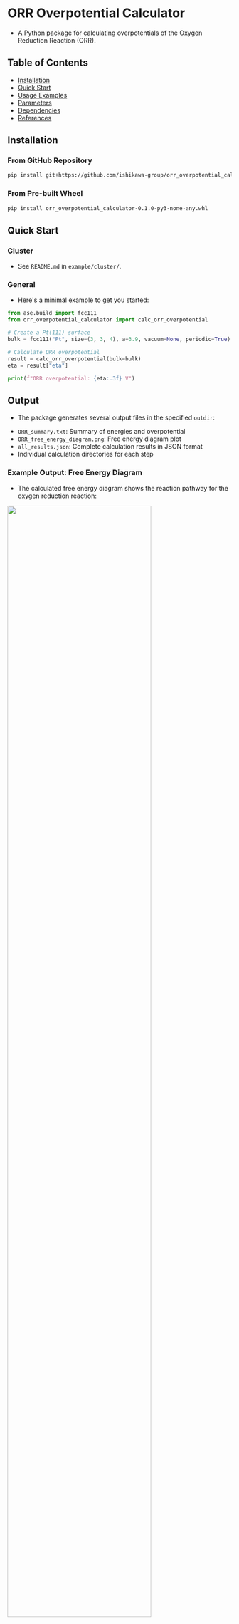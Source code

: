 # ORR Overpotential Calculator

* A Python package for calculating overpotentials of the Oxygen Reduction Reaction (ORR).

## Table of Contents

- [Installation](#installation)
- [Quick Start](#quick-start)
- [Usage Examples](#usage-examples)
- [Parameters](#parameters)
- [Dependencies](#dependencies)
- [References](#references)

## Installation

### From GitHub Repository

```bash
pip install git+https://github.com/ishikawa-group/orr_overpotential_calculator.git
```

### From Pre-built Wheel

```bash
pip install orr_overpotential_calculator-0.1.0-py3-none-any.whl
```

## Quick Start

### Cluster

* See `README.md` in `example/cluster/`.

### General

* Here's a minimal example to get you started:

```python
from ase.build import fcc111
from orr_overpotential_calculator import calc_orr_overpotential

# Create a Pt(111) surface
bulk = fcc111("Pt", size=(3, 3, 4), a=3.9, vacuum=None, periodic=True)

# Calculate ORR overpotential
result = calc_orr_overpotential(bulk=bulk)
eta = result["eta"]

print(f"ORR overpotential: {eta:.3f} V")
```

## Output

* The package generates several output files in the specified `outdir`:

- `ORR_summary.txt`: Summary of energies and overpotential
- `ORR_free_energy_diagram.png`: Free energy diagram plot
- `all_results.json`: Complete calculation results in JSON format
- Individual calculation directories for each step

### Example Output: Free Energy Diagram

* The calculated free energy diagram shows the reaction pathway for the oxygen reduction reaction:

<img src="pt_free_energy.png" width="80%">

*Figure: Example of the automatically generated free energy diagram showing the 4-electron ORR pathway on a catalyst surface.*

## Usage Examples

### Basic Usage with MACE Calculator

```python
#!/usr/bin/env python3
from pathlib import Path
from typing import Dict, Any, List, Tuple

from ase.build import fcc111
from orr_overpotential_calculator import calc_orr_overpotential

# Configuration parameters
outdir = str(Path(__file__).parent / "Pt111")
overwrite = True  # Overwrite existing calculations
log_level = "INFO"
calculator = "mace"
vasp_yaml_path = str(Path(__file__).parent / "vasp.yaml")
solvent_correction_yaml_path = str(Path(__file__).parent / "solvent_correction.yaml")  # Optional

# Create bulk structure
bulk = fcc111("Pt", size=(3, 3, 4), a=3.9, vacuum=None, periodic=True)

# Define adsorption sites for ORR intermediates
orr_adsorbates: Dict[str, List[Tuple[float, float]]] = {
    "HO2": [(0.0, 0.0), (0.5, 0.0), (0.33, 0.33), (0.66, 0.66)],  # ontop, bridge, fcc, hcp
    "O":   [(0.0, 0.0), (0.5, 0.0), (0.33, 0.33), (0.66, 0.66)],
    "OH":  [(0.0, 0.0), (0.5, 0.0), (0.33, 0.33), (0.66, 0.66)],
}

# Calculate ORR overpotential
result = calc_orr_overpotential(
    bulk=bulk,
    outdir=outdir,
    overwrite=overwrite,
    log_level=log_level,
    calculator=calculator,
    adsorbates=orr_adsorbates,
    vasp_yaml_path=vasp_yaml_path,
    solvent_correction_yaml_path=solvent_correction_yaml_path
)

# Extract results
eta = result["eta"]
limiting_potential = result["U_L"]

# Display results
print(f"ORR overpotential: {eta:.3f} V")
print(f"Limiting potential: {limiting_potential:.3f} V")
```
* "vasp" can also be used as `calculator`.
* `solvent_correction_yaml_path` applies solvation corrections to adsorbate energies (default: O: 0, OOH: 0.25, OH: 0.5 eV).

### Custom Adsorption Sites

```python
from ase.build import fcc111
from orr_overpotential_calculator import calc_orr_overpotential

bulk = fcc111("Pt", size=(3, 3, 4), a=3.9, vacuum=None, periodic=True)

# Define custom adsorption sites (fractional coordinates)
custom_sites = {
    "HO2": [(0.0, 0.0), (0.5, 0.5)],  # Only ontop and bridge
    "O":   [(0.33, 0.33)],             # Only fcc hollow
    "OH":  [(0.0, 0.0), (0.33, 0.33), (0.66, 0.66)],  # ontop, fcc, hcp
}

result = calc_orr_overpotential(
    bulk=bulk,
    adsorbates=custom_sites,
    outdir="custom_sites"
)

eta = result["eta"]
print(f"ORR overpotential (custom sites): {eta:.3f} V")
```

## Parameters

### Main Function Parameters

| Parameter | Type | Default | Description |
|-----------|------|---------|-------------|
| `bulk` | `Atoms` | Required | ASE Atoms object representing the bulk structure |
| `outdir` | `str` | `"result"` | Directory for saving calculation results |
| `overwrite` | `bool` | `False` | Whether to overwrite existing calculations |
| `log_level` | `str` | `"INFO"` | Logging level ("DEBUG", "INFO", "WARNING", "ERROR") |
| `calculator` | `str` | `"mace"` | Calculator type ("vasp", "mace", "mace-d3") |
| `adsorbates` | `Dict` | `None` | Custom adsorption site definitions (optional) |
| `vasp_yaml_path` | `str` | `None` | Path to VASP configuration file (required for VASP) |
| `solvent_correction_yaml_path` | `str` | `None` | Path to solvent correction YAML file (optional) |

## Output Files

* The package generates several output files in the specified `outdir`:

- `ORR_summary.txt`: Summary of energies and overpotential
- `ORR_free_energy_diagram.png`: Free energy diagram plot
- `all_results.json`: Complete calculation results in JSON format
- Individual calculation directories for each step

## References

1. **Nørskov, J. K., Rossmeisl, J., Logadottir, A., & Lindqvist, L.** (2004). Origin of the Overpotential for Oxygen Reduction at a Fuel-Cell Cathode. *The Journal of Physical Chemistry B*, 108(46), 17886-17892. [https://doi.org/10.1021/jp047349j](https://doi.org/10.1021/jp047349j)

2. **Zhang, Q., & Asthagiri, A.** (2019). Solvation effects on DFT predictions of ORR activity on metal surfaces. *Catalysis Today*, 323, 35-43. [https://doi.org/10.1016/j.cattod.2018.07.036](https://doi.org/10.1016/j.cattod.2018.07.036)

3. **Nair, A. S., & Pathak, B.** (2019). Importance of Dispersion and Relativistic Effects for ORR Overpotential Calculation on Pt(111) surface. *arXiv:1908.08697*. [https://doi.org/10.48550/arXiv.1908.08697](https://doi.org/10.48550/arXiv.1908.08697)

4. **Bajdich, M., García-Mota, M., Vojvodic, A., Nørskov, J. K., & Bell, A. T.** (2013). Theoretical Investigation of the Activity of Cobalt Oxides for the Electrochemical Oxidation of Water. *Journal of the American Chemical Society*, 135(36), 13521-13530. [https://doi.org/10.1021/ja405997s](https://doi.org/10.1021/ja405997s)

5. **Daniel Martín Yerga.** (2019). Practical introduction to DFT for Electrocatalysis – 1. Free energy diagrams. [https://dyerga.org/blog/2019/02/09/practical-introduction-to-dft-for-electrocatalysis-1-free-energy-diagrams/](https://dyerga.org/blog/2019/02/09/practical-introduction-to-dft-for-electrocatalysis-1-free-energy-diagrams/)

## License

* MIT lincense
